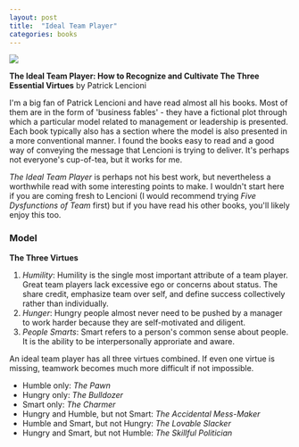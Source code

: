 ```yaml
---
layout: post
title:  "Ideal Team Player"
categories: books
---
```

<a target="_blank"  href="https://www.amazon.com/gp/product/B01FMW25Z8/ref=as_li_tl?ie=UTF8&camp=1789&creative=9325&creativeASIN=B01FMW25Z8&linkCode=as2&tag=42models-20&linkId=7e8176367284d7d7dbbf94303a497748"><img border="0" src="//ws-na.amazon-adsystem.com/widgets/q?_encoding=UTF8&MarketPlace=US&ASIN=B01FMW25Z8&ServiceVersion=20070822&ID=AsinImage&WS=1&Format=_SL160_&tag=42models-20" ></a><img src="//ir-na.amazon-adsystem.com/e/ir?t=42models-20&l=am2&o=1&a=B01FMW25Z8" width="1" height="1" border="0" alt="" style="border:none !important; margin:0px !important;" />

**The Ideal Team Player: How to Recognize and Cultivate The Three Essential Virtues** by Patrick Lencioni

I'm a big fan of Patrick Lencioni and have read almost all his books. Most of them are in the form of 'business fables' - they have a fictional plot through which a particular model related to management or leadership is presented. Each book typically also has a section where the model is also presented in a more conventional manner. I found the books easy to read and a good way of conveying the message that Lencioni is trying to deliver. It's perhaps not everyone's cup-of-tea, but it works for me.

*The Ideal Team Player* is perhaps not his best work, but nevertheless a worthwhile read with some interesting points to make. I wouldn't start here if you are coming fresh to Lencioni (I would recommend trying *Five Dysfunctions of Team* first) but if you have read his other books, you'll likely enjoy this too.

### Model

**The Three Virtues**

1. *Humility*: Humility is the single most important attribute of a team player. Great team players lack excessive ego or concerns about status. The share credit, emphasize team over self, and define success collectively rather than individually. 
2. *Hunger*: Hungry people almost never need to be pushed by a manager to work harder because they are self-motivated and diligent. 
3. *People Smarts*: Smart refers to a person's common sense about people. It is the ability to be interpersonally approriate and aware.

An ideal team player has all three virtues combined. If even one virtue is missing, teamwork becomes much more difficult if not impossible.

- Humble only: *The Pawn*
- Hungry only: *The Bulldozer*
- Smart only: *The Charmer*
- Hungry and Humble, but not Smart: *The Accidental Mess-Maker*
- Humble and Smart, but not Hungry: *The Lovable Slacker*
- Hungry and Smart, but not Humble: *The Skillful Politician*